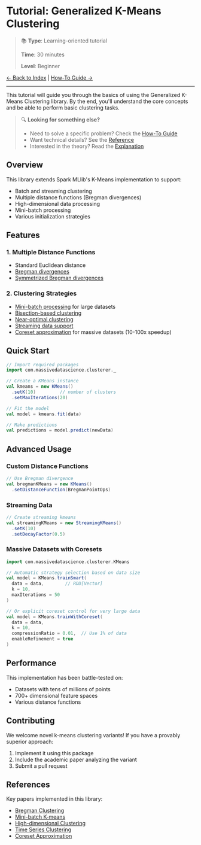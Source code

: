# Tutorial: Generalized K-Means Clustering

> 📚 **Type**: Learning-oriented tutorial
>
> **Time**: 30 minutes
>
> **Level**: Beginner

[← Back to Index](INDEX.md) | [How-To Guide →](HOW-TO.md)

---

This tutorial will guide you through the basics of using the Generalized K-Means Clustering library. By the end, you'll understand the core concepts and be able to perform basic clustering tasks.

> 🔍 **Looking for something else?**
> - Need to solve a specific problem? Check the [How-To Guide](HOW-TO.md)
> - Want technical details? See the [Reference](REFERENCE.md)
> - Interested in the theory? Read the [Explanation](EXPLANATION.md)

## Overview

This library extends Spark MLlib's K-Means implementation to support:
- Batch and streaming clustering
- Multiple distance functions (Bregman divergences)
- High-dimensional data processing
- Mini-batch processing
- Various initialization strategies

## Features

### 1. Multiple Distance Functions
- Standard Euclidean distance
- [Bregman divergences](http://www.cs.utexas.edu/users/inderjit/public_papers/bregmanclustering_jmlr.pdf)
- [Symmetrized Bregman divergences](https://people.clas.ufl.edu/yun/files/article-8-1.pdf)

### 2. Clustering Strategies
- [Mini-batch processing](https://arxiv.org/abs/1108.1351) for large datasets
- [Bisection-based clustering](http://www.siam.org/meetings/sdm01/pdf/sdm01_05.pdf)
- [Near-optimal clustering](http://theory.stanford.edu/~sergei/papers/vldb12-kmpar.pdf)
- [Streaming data support](http://papers.nips.cc/paper/3812-streaming-k-means-approximation.pdf)
- [Coreset approximation](https://people.csail.mit.edu/dannyf/coresets.pdf) for massive datasets (10-100x speedup)

## Quick Start

```scala
// Import required packages
import com.massivedatascience.clusterer._

// Create a KMeans instance
val kmeans = new KMeans()
  .setK(10)         // number of clusters
  .setMaxIterations(20)

// Fit the model
val model = kmeans.fit(data)

// Make predictions
val predictions = model.predict(newData)
```

## Advanced Usage

### Custom Distance Functions
```scala
// Use Bregman divergence
val bregmanKMeans = new KMeans()
  .setDistanceFunction(BregmanPointOps)
```

### Streaming Data
```scala
// Create streaming kmeans
val streamingKMeans = new StreamingKMeans()
  .setK(10)
  .setDecayFactor(0.5)
```

### Massive Datasets with Coresets
```scala
import com.massivedatascience.clusterer.KMeans

// Automatic strategy selection based on data size
val model = KMeans.trainSmart(
  data = data,        // RDD[Vector]
  k = 10,
  maxIterations = 50
)

// Or explicit coreset control for very large data
val model = KMeans.trainWithCoreset(
  data = data,
  k = 10,
  compressionRatio = 0.01,  // Use 1% of data
  enableRefinement = true
)
```

## Performance

This implementation has been battle-tested on:
- Datasets with tens of millions of points
- 700+ dimensional feature spaces
- Various distance functions

## Contributing

We welcome novel k-means clustering variants! If you have a provably superior approach:
1. Implement it using this package
2. Include the academic paper analyzing the variant
3. Submit a pull request

## References

Key papers implemented in this library:
* [Bregman Clustering](http://www.cs.utexas.edu/users/inderjit/public_papers/bregmanclustering_jmlr.pdf)
* [Mini-batch K-means](https://arxiv.org/abs/1108.1351)
* [High-dimensional Clustering](http://www.ida.liu.se/~arnjo/papers/pakdd-ws-11.pdf)
* [Time Series Clustering](http://www.cs.gmu.edu/~jessica/publications/ikmeans_sdm_workshop03.pdf)
* [Coreset Approximation](https://people.csail.mit.edu/dannyf/coresets.pdf)
